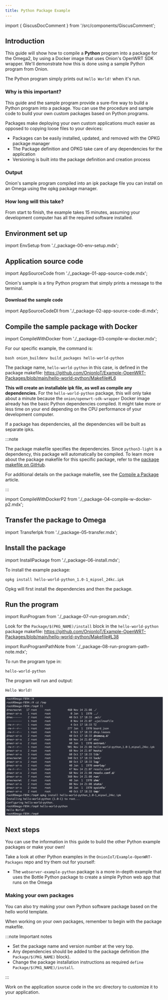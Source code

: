 ```yaml
---
title: Python Package Example
---
```


import { GiscusDocComment } from '/src/components/GiscusComment';

## Introduction

This guide will show how to compile a **Python** program into a package for the Omega2, by using a Docker image that uses Onion's OpenWRT SDK wrapper. We'll demonstrate how this is done using a sample Python program from Onion.

The Python program simply prints out `Hello World!` when it's run.

### Why is this important?

This guide and the sample program provide a sure-fire way to build a Python program into a package. You can use the procedure and sample code to build your own custom packages based on Python programs.

Packages make deploying your own custom applications much easier as opposed to copying loose files to your devices:
- Packages can be easily installed, updated, and removed with the OPKG package manager
- The Package definition and OPKG take care of any dependencies for the application
- Versioning is built into the package definition and creation process

### Output

Onion's sample program compiled into an ipk package file you can install on an Omega using the opkg package manager.

### How long will this take?

From start to finish, the example takes 15 minutes, assuming your development computer has all the required software installed.

## Environment set up

import EnvSetup from './_package-00-env-setup.mdx';

<EnvSetup/>

## Application source code

import AppSourceCode from './_package-01-app-source-code.mdx';

<AppSourceCode/>

Onion's sample is a tiny Python program that simply prints a message to the terminal.

#### Download the sample code

import AppSourceCodeDl from './_package-02-app-source-code-dl.mdx';

<AppSourceCodeDl/>

## Compile the sample package with Docker

import CompileWithDocker from './_package-03-compile-w-docker.mdx';

<CompileWithDocker/>

For our specific example, the command is:

```shell
bash onion_buildenv build_packages hello-world-python
```

The package name, `hello-world-python` in this case, is defined in the package makefile: 
https://github.com/OnionIoT/Example-OpenWRT-Packages/blob/main/hello-world-python/Makefile#L6

**This will create an installable ipk file, as well as compile any dependencies.** For the `hello-world-python` package, this will only take about a minute because the `onion/openwrt-sdk-wrapper` Docker image already has the basic Python dependencies compiled. It might take more or less time on your end depending on the CPU performance of your development computer.

If a package has dependencies, all the dependencies will be built as separate ipks.

:::note

The package makefile specifies the dependencies. Since `python3-light` is a dependency, this package will automatically be compiled. To learn more about the package makefile for this specific package, refer to the [package makefile on GitHub](https://github.com/OnionIoT/Example-OpenWRT-Packages/blob/main/hello-world-python/Makefile#L22C12-L22C25).

For additional details on the package makefile, see the [Compile a Package](../../packages/compile-package) article.

:::

import CompileWithDockerP2 from './_package-04-compile-w-docker-p2.mdx';

<CompileWithDockerP2 ipkFilename="hello-world-python_1.0-1_mipsel_24kc.ipk"/>

## Transfer the package to Omega

import TransferIpk from './_package-05-transfer.mdx';

<TransferIpk ipkFilename="hello-world-python_1.0-1_mipsel_24kc.ipk"/>

## Install the package

import InstallPackage from './_package-06-install.mdx';

<InstallPackage/>


To install the example package:

```shell
opkg install hello-world-python_1.0-1_mipsel_24kc.ipk
```

Opkg will first install the dependencies and then the package.

## Run the program

import RunProgram from './_package-07-run-program.mdx';

<RunProgram/>

Look for the `Package/$(PKG_NAME)/install` block in the `hello-world-python` package makefile: https://github.com/OnionIoT/Example-OpenWRT-Packages/blob/main/hello-world-python/Makefile#L38

<!-- TODO: edit below! -->

import RunProgramPathNote from './_package-08-run-program-path-note.mdx';

<RunProgramPathNote/>

To run the program type in:

```
hello-world-python
````

The program will run and output:

```shell
Hello World!
```

![python package output](./assets/python-example-output.png)

## Next steps

You can use the information in this guide to build the  other Python example packages or make your own!

Take a look at other Python examples in the `OnionIoT/Example-OpenWRT-Packages` repo and try them out for yourself:

- The `webserver-example-python` package is a more in-depth example that uses the Bottle Python package to create a simple Python web app that runs on the Omega

### Making your own packages

You can also try making your own Python software package based on the hello world template.

When working on your own packages, remember to begin with the package makefile.

:::note Important notes

- Set the package name and version number at the very top.
- Any dependencies should be added to the package definition (the `Package/$(PKG_NAME)` block).
- Change the package installation instructions as required `define Package/$(PKG_NAME)/install`.

:::

Work on the application source code in the src directory to customize it to your application.

<GiscusDocComment />
